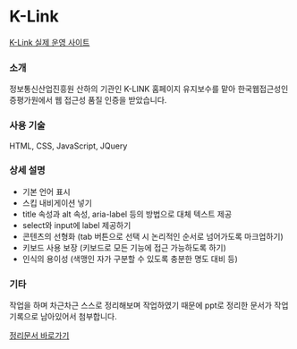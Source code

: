 # K-Link

[K-Link 실제 운영 사이트](https://klink.or.kr/)

### 소개
정보통신산업진흥원 산하의 기관인 K-LINK 홈페이지 유지보수를 맡아 한국웹접근성인증평가원에서 웹 접근성 품질 인증을 받았습니다.

### 사용 기술
HTML, CSS, JavaScript, JQuery

### 상세 설명
* 기본 언어 표시
* 스킵 내비게이션 넣기
* title 속성과 alt 속성, aria-label 등의 방법으로 대체 텍스트 제공
* select와 input에 label 제공하기
* 콘텐츠의 선형화 (tab 버튼으로 선택 시 논리적인 순서로 넘어가도록 마크업하기)
* 키보드 사용 보장 (키보드로 모든 기능에 접근 가능하도록 하기)
* 인식의 용이성 (색맹인 자가 구분할 수 있도록 충분한 명도 대비 등)

### 기타 
작업을 하며 차근차근 스스로 정리해보며 작업하였기 때문에 ppt로 정리한 문서가 작업 기록으로 남아있어서 첨부합니다. <br>

[정리문서 바로가기](https://drive.google.com/file/d/12fqwnGG8zHutPYG7sbDi9XPE3ZLzFcU7/view)




